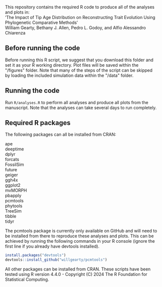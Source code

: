 This repository contains the required R code to produce all of the analyses and plots in:  
‘The Impact of Tip Age Distribution on Reconstructing Trait Evolution Using Phylogenetic Comparative Methods’  
William Gearty, Bethany J. Allen, Pedro L. Godoy, and Alfio Alessandro Chiarenza

## Before running the code
Before running this R script, we suggest that you download this folder and set it as your R working directory. Plot files will be saved within the "/figures" folder. Note that many of the steps of the script can be skipped by loading the included simulation data within the "/data" folder.

## Running the code
Run `R/analyses.R` to perform all analyses and produce all plots from the manuscript. Note that the analyses can take several days to run completely.

## Required R packages
The following packages can all be installed from CRAN:

ape  
deeptime  
dplyr  
forcats  
FossilSim  
future  
geiger  
ggh4x  
ggplot2  
mvMORPH  
pbapply  
pcmtools  
phytools  
TreeSim  
tibble  
tidyr  

  
The pcmtools package is currently only available on GitHub and will need to be installed from there to reproduce
these analyses and plots. This can be achieved by running the following commands in your R console (ignore the first line 
if you already have devtools installed).  
```r
install.packages("devtools")  
devtools::install_github("willgearty/pcmtools")
```

  
All other packages can be installed from CRAN. These scripts have been tested using R version 4.4.0 - 
Copyright (C) 2024 The R Foundation for Statistical Computing.
